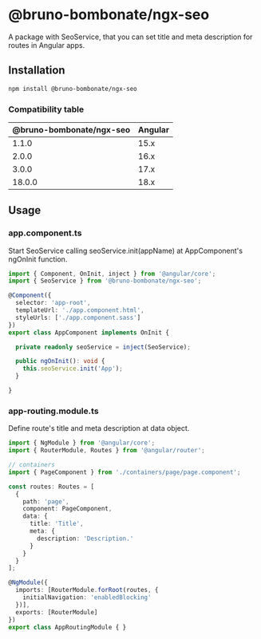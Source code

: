 
# @bruno-bombonate/ngx-seo

A package with SeoService, that you can set title and meta description for routes in Angular apps.

## Installation

```bash
npm install @bruno-bombonate/ngx-seo
```

### Compatibility table

|@bruno-bombonate/ngx-seo|Angular|
|-|-|
|1.1.0|15.x|
|2.0.0|16.x|
|3.0.0|17.x|
|18.0.0|18.x|

## Usage

### app.component.ts

Start SeoService calling seoService.init(appName) at AppComponent's ngOnInit function.

```typescript
import { Component, OnInit, inject } from '@angular/core';
import { SeoService } from '@bruno-bombonate/ngx-seo';

@Component({
  selector: 'app-root',
  templateUrl: './app.component.html',
  styleUrls: ['./app.component.sass']
})
export class AppComponent implements OnInit {

  private readonly seoService = inject(SeoService);

  public ngOnInit(): void {
    this.seoService.init('App');
  }

}
```

### app-routing.module.ts

Define route's title and meta description at data object.

```typescript
import { NgModule } from '@angular/core';
import { RouterModule, Routes } from '@angular/router';

// containers
import { PageComponent } from './containers/page/page.component';

const routes: Routes = [
  {
    path: 'page',
    component: PageComponent,
    data: {
      title: 'Title',
      meta: {
        description: 'Description.'
      }
    }
  }
];

@NgModule({
  imports: [RouterModule.forRoot(routes, {
    initialNavigation: 'enabledBlocking'
  })],
  exports: [RouterModule]
})
export class AppRoutingModule { }
```

